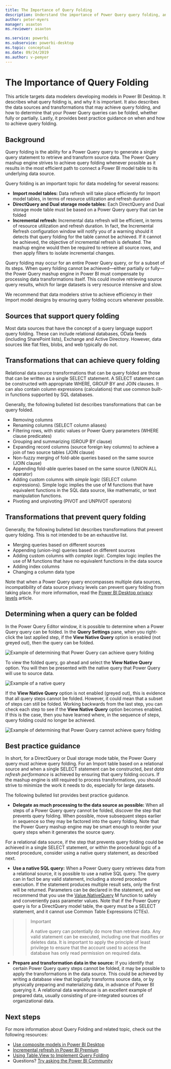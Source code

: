 ```yaml
---
title: The Importance of Query Folding
description: Understand the importance of Power Query query folding, and how to achieve it.
author: peter-myers
manager: asaxton
ms.reviewer: asaxton

ms.service: powerbi
ms.subservice: powerbi-desktop
ms.topic: conceptual
ms.date: 09/24/2019
ms.author: v-pemyer
---
```

# The Importance of Query Folding

This article targets data modelers developing models in Power BI Desktop. It describes what query folding is, and why it is important. It also describes the data sources and transformations that may achieve query folding, and how to determine that your Power Query queries can be folded, whether fully or partially. Lastly, it provides best practice guidance on when and how to achieve query folding.

## Background

Query folding is the ability for a Power Query query to generate a single query statement to retrieve and transform source data. The Power Query mashup engine strives to achieve query folding whenever possible as it results in the most efficient path to connect a Power BI model table to its underlying data source.

Query folding is an important topic for data modeling for several reasons:

- **Import model tables:** Data refresh will take place efficiently for Import model tables, in terms of resource utilization and refresh duration
- **DirectQuery and Dual storage mode tables:** Each DirectQuery and Dual storage mode table must be based on a Power Query query that can be folded
- **Incremental refresh:** Incremental data refresh will be efficient, in terms of resource utilization and refresh duration. In fact, the Incremental Refresh configuration window will notify you of a warning should it detects that query folding for the table cannot be achieved. If it cannot be achieved, the objective of incremental refresh is defeated. The mashup engine would then be required to retrieve all source rows, and then apply filters to isolate incremental changes.

Query folding may occur for an entire Power Query query, or for a subset of its steps. When query folding cannot be achieved—either partially or fully—the Power Query mashup engine in Power BI must compensate by processing data transformations itself. This could involve retrieving source query results, which for large datasets is very resource intensive and slow.

We recommend that data modelers strive to achieve efficiency in their Import model designs by ensuring query folding occurs whenever possible.

## Sources that support query folding

Most data sources that have the concept of a query language support query folding. These can include relational databases, OData feeds (including SharePoint lists), Exchange and Active Directory. However, data sources like flat files, blobs, and web typically do not.

## Transformations that can achieve query folding

Relational data source transformations that can be query folded are those that can be written as a single SELECT statement. A SELECT statement can be constructed with appropriate WHERE, GROUP BY and JOIN clauses. It can also contain column expressions (calculations) that use common built-in functions supported by SQL databases.

Generally, the following bulleted list describes transformations that can be query folded.

- Removing columns
- Renaming columns (SELECT column aliases)
- Filtering rows, with static values or Power Query parameters (WHERE clause predicates)
- Grouping and summarizing (GROUP BY clause)
- Expanding record columns (source foreign key columns) to achieve a join of two source tables (JOIN clause)
- Non-fuzzy merging of fold-able queries based on the same source (JOIN clause)
- Appending fold-able queries based on the same source (UNION ALL operator)
- Adding custom columns with _simple logic_ (SELECT column expressions). Simple logic implies the use of M functions that have equivalent functions in the SQL data source, like mathematic, or text manipulation functions.
- Pivoting and unpivoting (PIVOT and UNPIVOT operators)

## Transformations that prevent query folding

Generally, the following bulleted list describes transformations that prevent query folding. This is not intended to be an exhaustive list.

- Merging queries based on different sources
- Appending (union-ing) queries based on different sources
- Adding custom columns with _complex logic_. Complex logic implies the use of M functions that have no equivalent functions in the data source
- Adding index columns
- Changing a column data type

Note that when a Power Query query encompasses multiple data sources, incompatibility of data source privacy levels can prevent query folding from taking place. For more information, read the [Power BI Desktop privacy levels](../desktop-privacy-levels) article.

## Determining when a query can be folded

In the Power Query Editor window, it is possible to determine when a Power Query query can be folded. In the **Query Settings** pane, when you right-click the last applied step, if the **View Native Query** option is enabled (not greyed out), then the query can be folded.

![Example of determining that Power Query can achieve query folding](media/powerquery-query-folding/query-folding-example.png)

To view the folded query, go ahead and select the **View Native Query** option. You will then be presented with the native query that Power Query will use to source data.

![Example of a native query](media/powerquery-query-folding/native-query-example.png)

If the **View Native Query** option is not enabled (greyed out), this is evidence that all query steps cannot be folded. However, it could mean that a subset of steps can still be folded. Working backwards from the last step, you can check each step to see if the **View Native Query** option becomes enabled. If this is the case, then you have learned where, in the sequence of steps, query folding could no longer be achieved.

![Example of determining that Power Query cannot achieve query folding](media/powerquery-query-folding/query-folding-not-example.png)

## Best practice guidance

In short, for a DirectQuery or Dual storage mode table, the Power Query query must achieve query folding. For an Import table based on a relational source and when a single SELECT statement can be constructed, _best data refresh performance_ is achieved by ensuring that query folding occurs. If the mashup engine is still required to process transformations, you should strive to minimize the work it needs to do, especially for large datasets.

The following bulleted list provides best practice guidance.

- **Delegate as much processing to the data source as possible:** When all steps of a Power Query query cannot be folded, discover the step that prevents query folding. When possible, move subsequent steps earlier in sequence so they may be factored into the query folding. Note that the Power Query mashup engine may be smart enough to reorder your query steps when it generates the source query.

For a relational data source, if the step that prevents query folding could be achieved in a single SELECT statement, or within the procedural logic of a stored procedure, consider using a native query statement, as described next.

- **Use a native SQL query:** When a Power Query query retrieves data from a relational source, it is possible to use a native SQL query. The query can in fact be any valid statement, including a stored procedure execution. If the statement produces multiple result sets, only the first will be returned. Parameters can be declared in the statement, and we recommend that you use the [Value.NativeQuery](../powerquery-m/value-nativequery) M function to safely and conveniently pass parameter values. Note that if the Power Query query is for a DirectQuery model table, the query must be a SELECT statement, and it cannot use Common Table Expressions (CTEs).

>>> [!IMPORTANT]
>>> A native query can potentially do more than retrieve data. Any valid statement can be executed, including one that modifies or deletes data. It is important to apply the principle of least privilege to ensure that the account used to access the database has only read permission on required data.

- **Prepare and transformation data in the source:** If you identify that certain Power Query query steps cannot be folded, it may be possible to apply the transformations in the data source. This could be achieved by writing a database view that logically transforms source data, or by physically preparing and materializing data, in advance of Power BI querying it. A relational data warehouse is an excellent example of prepared data, usually consisting of pre-integrated sources of organizational data.

## Next steps

For more information about Query Folding and related topic, check out the following resources:

- [Use composite models in Power BI Desktop](../desktop-composite-models)
- [Incremental refresh in Power BI Premium](../service-premium-incremental-refresh)
- [Using Table.View to Implement Query Folding](../power-query/handlingqueryfolding)
- Questions? [Try asking the Power BI Community](https://community.powerbi.com/)